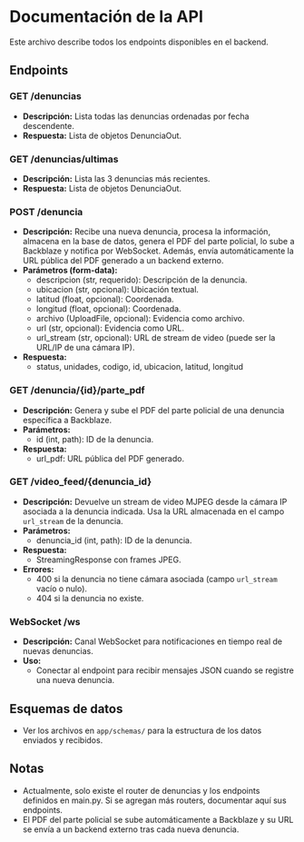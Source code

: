 # Documentación de la API

Este archivo describe todos los endpoints disponibles en el backend.

## Endpoints

### GET /denuncias
- **Descripción:** Lista todas las denuncias ordenadas por fecha descendente.
- **Respuesta:** Lista de objetos DenunciaOut.

### GET /denuncias/ultimas
- **Descripción:** Lista las 3 denuncias más recientes.
- **Respuesta:** Lista de objetos DenunciaOut.

### POST /denuncia
- **Descripción:** Recibe una nueva denuncia, procesa la información, almacena en la base de datos, genera el PDF del parte policial, lo sube a Backblaze y notifica por WebSocket. Además, envía automáticamente la URL pública del PDF generado a un backend externo.
- **Parámetros (form-data):**
  - descripcion (str, requerido): Descripción de la denuncia.
  - ubicacion (str, opcional): Ubicación textual.
  - latitud (float, opcional): Coordenada.
  - longitud (float, opcional): Coordenada.
  - archivo (UploadFile, opcional): Evidencia como archivo.
  - url (str, opcional): Evidencia como URL.
  - url_stream (str, opcional): URL de stream de video (puede ser la URL/IP de una cámara IP).
- **Respuesta:**
  - status, unidades, codigo, id, ubicacion, latitud, longitud

### GET /denuncia/{id}/parte_pdf
- **Descripción:** Genera y sube el PDF del parte policial de una denuncia específica a Backblaze.
- **Parámetros:**
  - id (int, path): ID de la denuncia.
- **Respuesta:**
  - url_pdf: URL pública del PDF generado.

### GET /video_feed/{denuncia_id}
- **Descripción:** Devuelve un stream de video MJPEG desde la cámara IP asociada a la denuncia indicada. Usa la URL almacenada en el campo `url_stream` de la denuncia.
- **Parámetros:**
  - denuncia_id (int, path): ID de la denuncia.
- **Respuesta:**
  - StreamingResponse con frames JPEG.
- **Errores:**
  - 400 si la denuncia no tiene cámara asociada (campo `url_stream` vacío o nulo).
  - 404 si la denuncia no existe.

### WebSocket /ws
- **Descripción:** Canal WebSocket para notificaciones en tiempo real de nuevas denuncias.
- **Uso:**
  - Conectar al endpoint para recibir mensajes JSON cuando se registre una nueva denuncia.

## Esquemas de datos
- Ver los archivos en `app/schemas/` para la estructura de los datos enviados y recibidos.

## Notas
- Actualmente, solo existe el router de denuncias y los endpoints definidos en main.py. Si se agregan más routers, documentar aquí sus endpoints.
- El PDF del parte policial se sube automáticamente a Backblaze y su URL se envía a un backend externo tras cada nueva denuncia. 